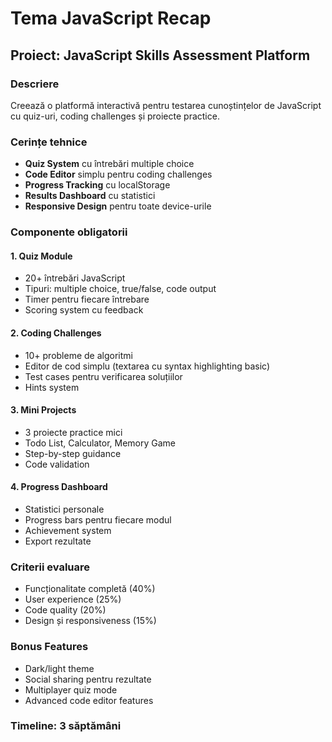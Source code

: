 # Tema JavaScript Recap

## Proiect: JavaScript Skills Assessment Platform

### Descriere

Creează o platformă interactivă pentru testarea cunoștințelor de JavaScript cu quiz-uri, coding challenges și proiecte practice.

### Cerințe tehnice

- **Quiz System** cu întrebări multiple choice
- **Code Editor** simplu pentru coding challenges
- **Progress Tracking** cu localStorage
- **Results Dashboard** cu statistici
- **Responsive Design** pentru toate device-urile

### Componente obligatorii

#### 1. Quiz Module

- 20+ întrebări JavaScript
- Tipuri: multiple choice, true/false, code output
- Timer pentru fiecare întrebare
- Scoring system cu feedback

#### 2. Coding Challenges

- 10+ probleme de algoritmi
- Editor de cod simplu (textarea cu syntax highlighting basic)
- Test cases pentru verificarea soluțiilor
- Hints system

#### 3. Mini Projects

- 3 proiecte practice mici
- Todo List, Calculator, Memory Game
- Step-by-step guidance
- Code validation

#### 4. Progress Dashboard

- Statistici personale
- Progress bars pentru fiecare modul
- Achievement system
- Export rezultate

### Criterii evaluare

- Funcționalitate completă (40%)
- User experience (25%)
- Code quality (20%)
- Design și responsiveness (15%)

### Bonus Features

- Dark/light theme
- Social sharing pentru rezultate
- Multiplayer quiz mode
- Advanced code editor features

### Timeline: 3 săptămâni
